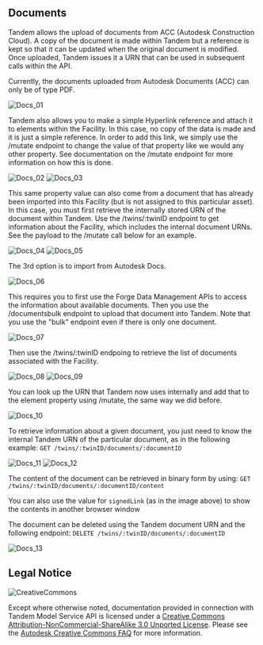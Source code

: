 ## Documents

Tandem allows the upload of documents from ACC (Autodesk Construction Cloud). A copy of the document is made within Tandem but a reference is kept so that it can be updated when the original document is modified.  Once uploaded, Tandem issues it a URN that can be used in subsequent calls within the API.

Currently, the documents uploaded from Autodesk Documents (ACC) can only be of type PDF.

![Docs_01](./img/docs_01.png)

Tandem also allows you to make a simple Hyperlink reference and attach it to elements within the Facility.  In this case, no copy of the data is made and it is just a simple reference.  In order to add this link, we simply use the /mutate endpoint to change the value of that property like we would any other property.  See documentation on the /mutate endpoint for more information on how this is done.

![Docs_02](./img/docs_02.png)
![Docs_03](./img/docs_03.png)

This same property value can also come from a document that has already been imported into this Facility (but is not assigned to this particular asset).  In this case, you must first retrieve the internally stored URN of the document within Tandem. Use the /twins/:twinID endpoint to get information about the Facility, which includes the internal document URNs. See the payload to the /mutate call below for an example.

![Docs_04](./img/docs_04.png)
![Docs_05](./img/docs_05.png)

The 3rd option is to import from Autodesk Docs.

![Docs_06](./img/docs_06.png)

This requires you to first use the Forge Data Management APIs to access the information about available documents.  Then you use the /documentsbulk endpoint to upload that document into Tandem. Note that you use the "bulk" endpoint even if there is only one document.

![Docs_07](./img/docs_07.png)

Then use the /twins/:twinID endpoing to retrieve the list of documents associated with the Facility.

![Docs_08](./img/docs_08.png)
![Docs_09](./img/docs_09.png)

You can look up the URN that Tandem now uses internally and add that to the element property using /mutate, the same way we did before.

![Docs_10](./img/docs_10.png)

To retrieve information about a given document, you just need to know the internal Tandem URN of the particular document, as in the following example: `GET /twins/:twinID/documents/:documentID`   

![Docs_11](./img/docs_11.png)
![Docs_12](./img/docs_12.png)

The content of the document can be retrieved in binary form by using: `GET /twins/:twinID/documents/:documentID/content`  

You can also use the value for `signedLink` (as in the image above) to show the contents in another browser window

The document can be deleted using the Tandem document URN and the following endpoint: `DELETE /twins/:twinID/documents/:documentID`

![Docs_13](./img/docs_13.png)


## Legal Notice

![CreativeCommons](./img/CreativeCommons.png)

Except where otherwise noted, documentation provided in connection with Tandem Model Service API is licensed under a [Creative Commons Attribution-NonCommercial-ShareAlike 3.0 Unported License](https://creativecommons.org/licenses/by-nc-sa/3.0/). Please see the [Autodesk Creative Commons FAQ](https://knowledge.autodesk.com/customer-service/share-the-knowledge) for more information.

